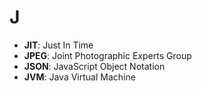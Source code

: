 # J

- **JIT**: Just In Time
- **JPEG**: Joint Photographic Experts Group
- **JSON**: JavaScript Object Notation
- **JVM**: Java Virtual Machine